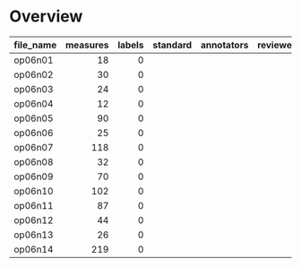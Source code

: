 

# Overview
|file_name|measures|labels|standard|annotators|reviewers|
|---------|-------:|-----:|--------|----------|---------|
|op06n01  |      18|     0|        |          |         |
|op06n02  |      30|     0|        |          |         |
|op06n03  |      24|     0|        |          |         |
|op06n04  |      12|     0|        |          |         |
|op06n05  |      90|     0|        |          |         |
|op06n06  |      25|     0|        |          |         |
|op06n07  |     118|     0|        |          |         |
|op06n08  |      32|     0|        |          |         |
|op06n09  |      70|     0|        |          |         |
|op06n10  |     102|     0|        |          |         |
|op06n11  |      87|     0|        |          |         |
|op06n12  |      44|     0|        |          |         |
|op06n13  |      26|     0|        |          |         |
|op06n14  |     219|     0|        |          |         |
